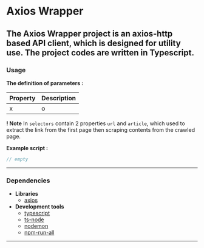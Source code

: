 # Axios Wrapper
The Axios Wrapper project is an axios-http based API client, which is designed for utility use. The project codes are written in Typescript.
---

### Usage
**The definition of parameters :**

| Property | Description |
| ------ | ----------- |
|x|o|

**! Note** In `selectors` contain 2 properties `url` and `article`, which used to extract the link from the first page then scraping contents from the crawled page.

**Example script :**
```typescript
// empty
```

---

### Dependencies
- **Libraries**
    - [axios](https://axios-http.com)
- **Development tools**
    - [typescript](https://www.typescriptlang.org/download)
    - [ts-node](https://www.npmjs.com/package/ts-node)
    - [nodemon](https://www.npmjs.com/package/nodemon)
    - [npm-run-all](https://www.npmjs.com/package/npm-run-all)
---
